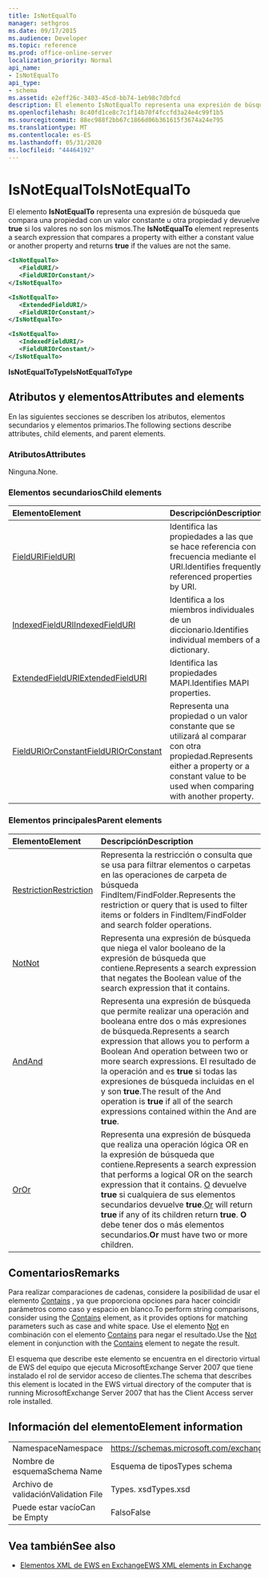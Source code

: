 ```yaml
---
title: IsNotEqualTo
manager: sethgros
ms.date: 09/17/2015
ms.audience: Developer
ms.topic: reference
ms.prod: office-online-server
localization_priority: Normal
api_name:
- IsNotEqualTo
api_type:
- schema
ms.assetid: e2eff26c-3403-45cd-bb74-1eb98c7dbfcd
description: El elemento IsNotEqualTo representa una expresión de búsqueda que compara una propiedad con un valor constante u otra propiedad y devuelve true si los valores no son los mismos.
ms.openlocfilehash: 8c40fd1ce8c7c1f14b70f4fccfd3a24e4c99f1b5
ms.sourcegitcommit: 88ec988f2bb67c1866d06b361615f3674a24e795
ms.translationtype: MT
ms.contentlocale: es-ES
ms.lasthandoff: 05/31/2020
ms.locfileid: "44464192"
---
```

# <a name="isnotequalto"></a><span data-ttu-id="332c9-103">IsNotEqualTo</span><span class="sxs-lookup"><span data-stu-id="332c9-103">IsNotEqualTo</span></span>

<span data-ttu-id="332c9-104">El elemento **IsNotEqualTo** representa una expresión de búsqueda que compara una propiedad con un valor constante u otra propiedad y devuelve **true** si los valores no son los mismos.</span><span class="sxs-lookup"><span data-stu-id="332c9-104">The **IsNotEqualTo** element represents a search expression that compares a property with either a constant value or another property and returns **true** if the values are not the same.</span></span> 
  
```xml
<IsNotEqualTo>
   <FieldURI/>
   <FieldURIOrConstant/>
</IsNotEqualTo>
```

```xml
<IsNotEqualTo>
   <ExtendedFieldURI/> 
   <FieldURIOrConstant/>
</IsNotEqualTo>
```

```xml
<IsNotEqualTo>
   <IndexedFieldURI/>
   <FieldURIOrConstant/>
</IsNotEqualTo>
```

<span data-ttu-id="332c9-105">**IsNotEqualToType**</span><span class="sxs-lookup"><span data-stu-id="332c9-105">**IsNotEqualToType**</span></span>

## <a name="attributes-and-elements"></a><span data-ttu-id="332c9-106">Atributos y elementos</span><span class="sxs-lookup"><span data-stu-id="332c9-106">Attributes and elements</span></span>

<span data-ttu-id="332c9-107">En las siguientes secciones se describen los atributos, elementos secundarios y elementos primarios.</span><span class="sxs-lookup"><span data-stu-id="332c9-107">The following sections describe attributes, child elements, and parent elements.</span></span>
  
### <a name="attributes"></a><span data-ttu-id="332c9-108">Atributos</span><span class="sxs-lookup"><span data-stu-id="332c9-108">Attributes</span></span>

<span data-ttu-id="332c9-109">Ninguna.</span><span class="sxs-lookup"><span data-stu-id="332c9-109">None.</span></span>
  
### <a name="child-elements"></a><span data-ttu-id="332c9-110">Elementos secundarios</span><span class="sxs-lookup"><span data-stu-id="332c9-110">Child elements</span></span>

|<span data-ttu-id="332c9-111">**Elemento**</span><span class="sxs-lookup"><span data-stu-id="332c9-111">**Element**</span></span>|<span data-ttu-id="332c9-112">**Descripción**</span><span class="sxs-lookup"><span data-stu-id="332c9-112">**Description**</span></span>|
|:-----|:-----|
|[<span data-ttu-id="332c9-113">FieldURI</span><span class="sxs-lookup"><span data-stu-id="332c9-113">FieldURI</span></span>](fielduri.md) <br/> |<span data-ttu-id="332c9-114">Identifica las propiedades a las que se hace referencia con frecuencia mediante el URI.</span><span class="sxs-lookup"><span data-stu-id="332c9-114">Identifies frequently referenced properties by URI.</span></span>  <br/> |
|[<span data-ttu-id="332c9-115">IndexedFieldURI</span><span class="sxs-lookup"><span data-stu-id="332c9-115">IndexedFieldURI</span></span>](indexedfielduri.md) <br/> |<span data-ttu-id="332c9-116">Identifica a los miembros individuales de un diccionario.</span><span class="sxs-lookup"><span data-stu-id="332c9-116">Identifies individual members of a dictionary.</span></span>  <br/> |
|[<span data-ttu-id="332c9-117">ExtendedFieldURI</span><span class="sxs-lookup"><span data-stu-id="332c9-117">ExtendedFieldURI</span></span>](extendedfielduri.md) <br/> |<span data-ttu-id="332c9-118">Identifica las propiedades MAPI.</span><span class="sxs-lookup"><span data-stu-id="332c9-118">Identifies MAPI properties.</span></span>  <br/> |
|[<span data-ttu-id="332c9-119">FieldURIOrConstant</span><span class="sxs-lookup"><span data-stu-id="332c9-119">FieldURIOrConstant</span></span>](fielduriorconstant.md) <br/> |<span data-ttu-id="332c9-120">Representa una propiedad o un valor constante que se utilizará al comparar con otra propiedad.</span><span class="sxs-lookup"><span data-stu-id="332c9-120">Represents either a property or a constant value to be used when comparing with another property.</span></span>  <br/> |
   
### <a name="parent-elements"></a><span data-ttu-id="332c9-121">Elementos principales</span><span class="sxs-lookup"><span data-stu-id="332c9-121">Parent elements</span></span>

|<span data-ttu-id="332c9-122">**Elemento**</span><span class="sxs-lookup"><span data-stu-id="332c9-122">**Element**</span></span>|<span data-ttu-id="332c9-123">**Descripción**</span><span class="sxs-lookup"><span data-stu-id="332c9-123">**Description**</span></span>|
|:-----|:-----|
|[<span data-ttu-id="332c9-124">Restriction</span><span class="sxs-lookup"><span data-stu-id="332c9-124">Restriction</span></span>](restriction.md) <br/> |<span data-ttu-id="332c9-125">Representa la restricción o consulta que se usa para filtrar elementos o carpetas en las operaciones de carpeta de búsqueda FindItem/FindFolder.</span><span class="sxs-lookup"><span data-stu-id="332c9-125">Represents the restriction or query that is used to filter items or folders in FindItem/FindFolder and search folder operations.</span></span>  <br/> |
|[<span data-ttu-id="332c9-126">Not</span><span class="sxs-lookup"><span data-stu-id="332c9-126">Not</span></span>](not.md) <br/> |<span data-ttu-id="332c9-127">Representa una expresión de búsqueda que niega el valor booleano de la expresión de búsqueda que contiene.</span><span class="sxs-lookup"><span data-stu-id="332c9-127">Represents a search expression that negates the Boolean value of the search expression that it contains.</span></span>  <br/> |
|[<span data-ttu-id="332c9-128">And</span><span class="sxs-lookup"><span data-stu-id="332c9-128">And</span></span>](and.md) <br/> |<span data-ttu-id="332c9-129">Representa una expresión de búsqueda que permite realizar una operación and booleana entre dos o más expresiones de búsqueda.</span><span class="sxs-lookup"><span data-stu-id="332c9-129">Represents a search expression that allows you to perform a Boolean And operation between two or more search expressions.</span></span> <span data-ttu-id="332c9-130">El resultado de la operación and es **true** si todas las expresiones de búsqueda incluidas en el y son **true**.</span><span class="sxs-lookup"><span data-stu-id="332c9-130">The result of the And operation is **true** if all of the search expressions contained within the And are **true**.</span></span>  <br/> |
|[<span data-ttu-id="332c9-131">Or</span><span class="sxs-lookup"><span data-stu-id="332c9-131">Or</span></span>](or.md) <br/> |<span data-ttu-id="332c9-132">Representa una expresión de búsqueda que realiza una operación lógica OR en la expresión de búsqueda que contiene.</span><span class="sxs-lookup"><span data-stu-id="332c9-132">Represents a search expression that performs a logical OR on the search expression that it contains.</span></span> <span data-ttu-id="332c9-133">[O](or.md) devuelve **true** si cualquiera de sus elementos secundarios devuelve **true**.</span><span class="sxs-lookup"><span data-stu-id="332c9-133">[Or](or.md) will return **true** if any of its children return **true**.</span></span> <span data-ttu-id="332c9-134">**O** debe tener dos o más elementos secundarios.</span><span class="sxs-lookup"><span data-stu-id="332c9-134">**Or** must have two or more children.</span></span>  <br/> |
   
## <a name="remarks"></a><span data-ttu-id="332c9-135">Comentarios</span><span class="sxs-lookup"><span data-stu-id="332c9-135">Remarks</span></span>

<span data-ttu-id="332c9-136">Para realizar comparaciones de cadenas, considere la posibilidad de usar el elemento [Contains](contains.md) , ya que proporciona opciones para hacer coincidir parámetros como caso y espacio en blanco.</span><span class="sxs-lookup"><span data-stu-id="332c9-136">To perform string comparisons, consider using the [Contains](contains.md) element, as it provides options for matching parameters such as case and white space.</span></span> <span data-ttu-id="332c9-137">Use el elemento [Not](not.md) en combinación con el elemento [Contains](contains.md) para negar el resultado.</span><span class="sxs-lookup"><span data-stu-id="332c9-137">Use the [Not](not.md) element in conjunction with the [Contains](contains.md) element to negate the result.</span></span> 
  
<span data-ttu-id="332c9-138">El esquema que describe este elemento se encuentra en el directorio virtual de EWS del equipo que ejecuta MicrosoftExchange Server 2007 que tiene instalado el rol de servidor acceso de clientes.</span><span class="sxs-lookup"><span data-stu-id="332c9-138">The schema that describes this element is located in the EWS virtual directory of the computer that is running MicrosoftExchange Server 2007 that has the Client Access server role installed.</span></span>
  
## <a name="element-information"></a><span data-ttu-id="332c9-139">Información del elemento</span><span class="sxs-lookup"><span data-stu-id="332c9-139">Element information</span></span>

|||
|:-----|:-----|
|<span data-ttu-id="332c9-140">Namespace</span><span class="sxs-lookup"><span data-stu-id="332c9-140">Namespace</span></span>  <br/> |https://schemas.microsoft.com/exchange/services/2006/types  <br/> |
|<span data-ttu-id="332c9-141">Nombre de esquema</span><span class="sxs-lookup"><span data-stu-id="332c9-141">Schema Name</span></span>  <br/> |<span data-ttu-id="332c9-142">Esquema de tipos</span><span class="sxs-lookup"><span data-stu-id="332c9-142">Types schema</span></span>  <br/> |
|<span data-ttu-id="332c9-143">Archivo de validación</span><span class="sxs-lookup"><span data-stu-id="332c9-143">Validation File</span></span>  <br/> |<span data-ttu-id="332c9-144">Types. xsd</span><span class="sxs-lookup"><span data-stu-id="332c9-144">Types.xsd</span></span>  <br/> |
|<span data-ttu-id="332c9-145">Puede estar vacío</span><span class="sxs-lookup"><span data-stu-id="332c9-145">Can be Empty</span></span>  <br/> |<span data-ttu-id="332c9-146">Falso</span><span class="sxs-lookup"><span data-stu-id="332c9-146">False</span></span>  <br/> |
   
## <a name="see-also"></a><span data-ttu-id="332c9-147">Vea también</span><span class="sxs-lookup"><span data-stu-id="332c9-147">See also</span></span>

- [<span data-ttu-id="332c9-148">Elementos XML de EWS en Exchange</span><span class="sxs-lookup"><span data-stu-id="332c9-148">EWS XML elements in Exchange</span></span>](ews-xml-elements-in-exchange.md)

